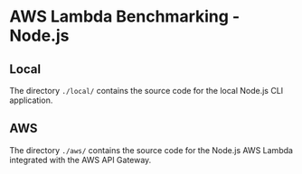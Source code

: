 # AWS Lambda Benchmarking - Node.js


## Local
The directory `./local/` contains the source code for the local Node.js CLI application.


## AWS
The directory `./aws/` contains the source code for the Node.js AWS Lambda integrated with the AWS API Gateway.

